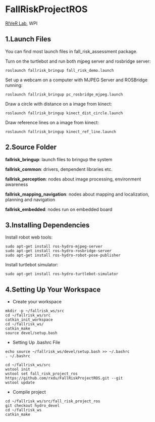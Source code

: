 FallRiskProjectROS
==================

[RIVeR Lab](http://robot.wpi.edu), WPI


1.Launch Files
------------------

You can find most launch files in fall_risk_assessment package.

Turn on the turtlebot and run both mjpeg server and rosbridge server:

```
roslaunch fallrisk_bringup fall_risk_demo.launch 
```

Set up a webcam on a computer with MJPEG Server and ROSBridge running:

```
roslaunch fallrisk_bringup pc_rosbridge_mjpeg.launch 
```

Draw a circle with distance on a image from kinect:

```
roslaunch fallrisk_bringup kinect_dist_circle.launch 
```

Draw reference lines on a image from kinect:

```
roslaunch fallrisk_bringup kinect_ref_line.launch 
```

2.Source Folder
-------------------

**fallrisk_bringup**: launch files to bringup the system 

**fallrisk_common**: drivers, denpendent libraries etc.

**fallrisk_perception**: nodes about image processing, environment awareness

**fallrisk_mapping_navigation**: nodes about mapping and localization, planning and navigation

**fallrisk_embedded**: nodes run on embedded board

3.Installing Dependencies
-------------------

Install robot web tools:

```
sudo apt-get install ros-hydro-mjpeg-server
sudo apt-get install ros-hydro-rosbridge-server
sudo apt-get install ros-hydro-robot-pose-publisher
```

Install turtlebot simulator:

```
sudo apt-get install ros-hydro-turtlebot-simulator
```

4.Setting Up Your Workspace
-------------------

* Create your workspace

```
mkdir -p ~/fallrisk_ws/src
cd ~/fallrisk_ws/src
catkin_init_workspace
cd ~/fallrisk_ws/
catkin_make
source devel/setup.bash
```

* Setting Up .bashrc File

```
echo source ~/fallrisk_ws/devel/setup.bash >> ~/.bashrc
. ~/.bashrc
```

```
cd ~/fallrisk_ws/src
wstool init
wstool set fall_risk_project_ros https://github.com/rxdu/FallRiskProjectROS.git --git
wstool update
```

* Compile project

```
cd ~/fallrisk_ws/src/fall_risk_project_ros
git checkout hydro_devel
cd ~/fallrisk_ws
catkin_make
```



